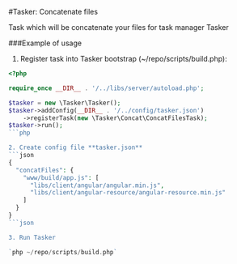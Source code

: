 #Tasker: Concatenate files

Task which will be concatenate your files for task manager Tasker

###Example of usage
1. Register task into Tasker bootstrap (~/repo/scripts/build.php):
```php
<?php

require_once __DIR__ . '/../libs/server/autoload.php';

$tasker = new \Tasker\Tasker();
$tasker->addConfig(__DIR__ . '/../config/tasker.json')
	->registerTask(new \Tasker\Concat\ConcatFilesTask);
$tasker->run();
```php

2. Create config file **tasker.json**
```json
{
  "concatFiles": {
    "www/build/app.js": [
      "libs/client/angular/angular.min.js",
      "libs/client/angular-resource/angular-resource.min.js"
    ]
  }
}
```json

3. Run Tasker

`php ~/repo/scripts/build.php`

